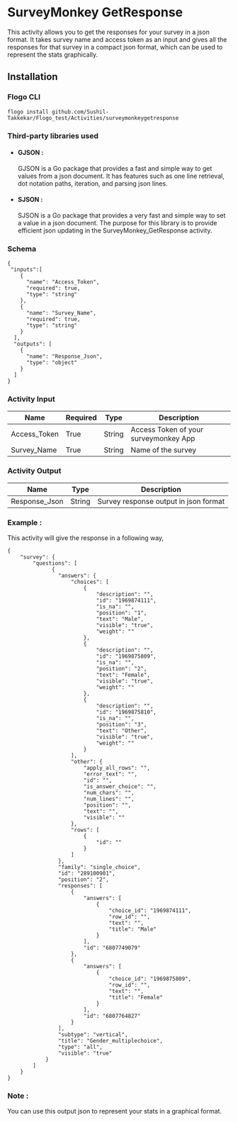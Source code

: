 # SurveyMonkey GetResponse

This activity allows you to get the responses for your survey in a json format. It takes survey name and access token as an input and gives all the responses for that survey in a compact json format, which can be used to represent the stats graphically.

## Installation

### Flogo CLI

```
flogo install github.com/Sushil-Takkekar/Flogo_test/Activities/surveymonkeygetresponse
```

### Third-party libraries used
- #### GJSON :
	GJSON is a Go package that provides a fast and simple way to get values from a json document. It has features such as one line retrieval, dot notation paths, iteration, and parsing json lines.
- #### SJSON :
	SJSON is a Go package that provides a very fast and simple way to set a value in a json document. The purpose for this library is to provide efficient json updating in the SurveyMonkey_GetResponse activity.

### Schema

```
{
 "inputs":[
    {
      "name": "Access_Token",
      "required": true,
      "type": "string"
    },
	{
      "name": "Survey_Name",
      "required": true,
      "type": "string"
    }
  ],
  "outputs": [
    {
      "name": "Response_Json",
      "type": "object"
    }
  ]
}
```

### Activity Input


| Name | Required | Type | Description |
| ---- | -------- | ---- |------------ |
| Access_Token | True | String | Access Token of your surveymonkey App |
| Survey_Name  | True | String | Name of the survey |


### Activity Output


| Name | Type | Description |
| ---- | ---- | ----------- |
| Response_Json | String | Survey response output in json format |

### Example :
This activity will give the response in a following way,

```
{
    "survey": {
        "questions": [
              {
                "answers": {
                    "choices": [
                        {
                            "description": "",
                            "id": "1969874111",
                            "is_na": "",
                            "position": "1",
                            "text": "Male",
                            "visible": "true",
                            "weight": ""
                        },
                        {
                            "description": "",
                            "id": "1969875809",
                            "is_na": "",
                            "position": "2",
                            "text": "Female",
                            "visible": "true",
                            "weight": ""
                        },
                        {
                            "description": "",
                            "id": "1969875810",
                            "is_na": "",
                            "position": "3",
                            "text": "Other",
                            "visible": "true",
                            "weight": ""
                        }
                    ],
                    "other": {
                        "apply_all_rows": "",
                        "error_text": "",
                        "id": "",
                        "is_answer_choice": "",
                        "num_chars": "",
                        "num_lines": "",
                        "position": "",
                        "text": "",
                        "visible": ""
                    },
                    "rows": [
                        {
                            "id": ""
                        }
                    ]
                },
                "family": "single_choice",
                "id": "289100901",
                "position": "2",
                "responses": [
                    {
                        "answers": [
                            {
                                "choice_id": "1969874111",
                                "row_id": "",
                                "text": "",
                                "title": "Male"
                            }
                        ],
                        "id": "6807749079"
                    },
                    {
                        "answers": [
                            {
                                "choice_id": "1969875809",
                                "row_id": "",
                                "text": "",
                                "title": "Female"
                            }
                        ],
                        "id": "6807764827"
                    }
                ],
                "subtype": "vertical",
                "title": "Gender_multiplechoice",
                "type": "all",
                "visible": "true"
            }
        ]
    }
}
```

### Note :
You can use this output json to represent your stats in a graphical format.
